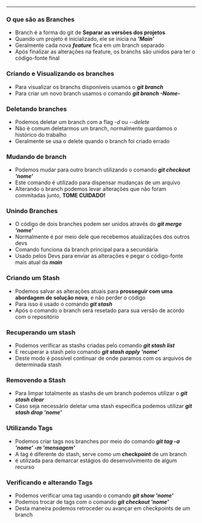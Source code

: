 *************

### O que são as Branches

- Branch é a forma do git de **Separar as versões dos projetos**
- Quando um projeto é inicializado, ele se inicia na ***'Main'***
- Geralmente cada nova ***feature*** fica em um branch separado
- Após finalizar as alterações na feature, os branchs são unidos para ter o código-fonte final

### Criando e Visualizando os branches

- Para visualizar os branchs disponíveis usamos o ***git branch***
- Para criar um novo branch usamos o comando ***git branch -Nome-***


### Deletando branches

- Podemos deletar um branch com a flag *-d* ou *--delete*
- Não é comum deletarmos um branch, normalmente guardamos o histórico do trabalho
- Geralmente se usa o delete quando o branch foi criado errado


### Mudando de branch

- Podemos mudar para outro branch utilizando o comando ***git checkout  'nome'***
- Este comando é utilizado para dispensar mudanças de um arquivo
- Alterando o branch podemos levar alterações que não foram commitadas junto, **TOME CUIDADO!**


### Unindo Branches

- O código de dois branches podem ser unidos através do ***git merge 'nome'*** 
- Normalmente é por meio dele que recebemos atualizações dos outros devs
- Comando funciona da branch principal para a secundária
- Usado pelos Devs para enviar as alterações e pegar o código-fonte mais atual da ***main***

### Criando um Stash

- Podemos salvar as alterações atuais para **prosseguir com uma abordagem de solução nova**, e não perder o código
- Para isso é usado o comando ***git stash***
- Após o comando o branch será resetado para sua versão de acordo com o repositório

### Recuperando um stash

- Podemos verificar as stashs criadas pelo comando ***git stash list***
- E recuperar a stash pelo comando ***git stash apply 'nome'***
- Deste modo é possível continuar de onde paramos com os arquivos de determinada stash

### Removendo a Stash

- Para limpar totalmente as stashs de um branch podemos utilizar o ***git stash clear***
- Caso seja necessário deletar uma stash específica podemos utilizar ***git stash drop 'nome'***

### Utilizando Tags

- Podemos criar tags nos branches por meio do comando ***git tag -a 'nome' -m 'mensagem'***
- A tag é diferente do stash, serve como um **checkpoint** de um branch
- é utilizada para demarcar estágios do desenvolvimento de algum recurso

### Verificando e alterando Tags

- Podemos verificar uma tag usando o comando ***git show 'nome'***
- Podemos trocar de tags com o comando ***git checkout 'nome'***
- Desta maneira podemos retroceder ou avançar em checkpoints de um branch